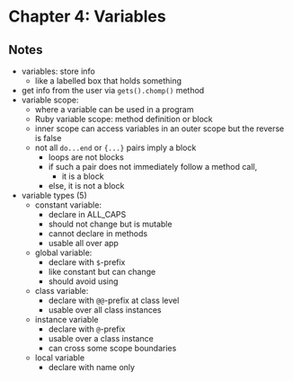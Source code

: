 # Chapter 4: Variables

## Notes

- variables: store info
  - like a labelled box that holds something
- get info from the user via `gets().chomp()` method
- variable scope:
  - where a variable can be used in a program
  - Ruby variable scope: method definition or block
  - inner scope can access variables in an outer scope but the reverse is false
  - not all `do...end` or `{...}` pairs imply a block
    - loops are not blocks
    - if such a pair does not immediately follow a method call,
      - it is a block
    - else, it is not a block
- variable types (5)
  - constant variable:
    - declare in ALL_CAPS
    - should not change but is mutable
    - cannot declare in methods
    - usable all over app
  - global variable:
    - declare with `$`-prefix
    - like constant but can change
    - should avoid using
  - class variable:
    - declare with `@@`-prefix at class level
    - usable over all class instances
  - instance variable
    - declare with `@`-prefix
    - usable over a class instance
    - can cross some scope boundaries
  - local variable
    - declare with name only

